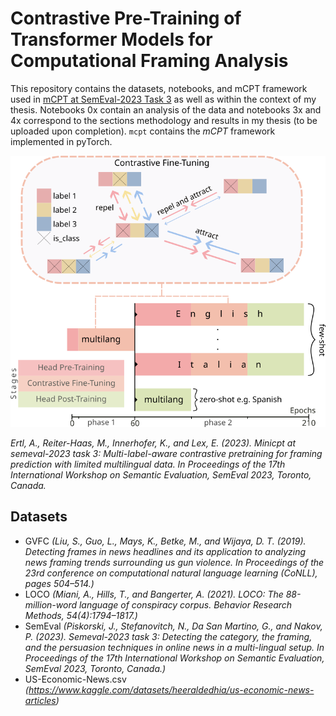 # Contrastive Pre-Training of Transformer Models for Computational Framing Analysis
This repository contains the datasets, notebooks, and mCPT framework used in [mCPT at SemEval-2023 Task 3](https://aclanthology.org/2023.semeval-1.130/) as well as within the context of my thesis.
Notebooks 0x contain an analysis of the data and notebooks 3x and 4x correspond to the sections methodology and results in my thesis (to be uploaded upon completion). `mcpt` contains the _mCPT_
framework implemented in pyTorch.

![mCPT-Overview](figures/training.png)

_Ertl, A., Reiter-Haas, M., Innerhofer, K., and Lex, E. (2023). Minicpt at semeval-2023 task 3: Multi-label-aware contrastive pretraining for framing prediction with limited multilingual data. In Proceedings of the 17th International Workshop on Semantic Evaluation, SemEval 2023, Toronto, Canada._


## Datasets
- GVFC _(Liu, S., Guo, L., Mays, K., Betke, M., and Wijaya, D. T. (2019). Detecting frames in news headlines and its application to analyzing news framing trends surrounding us gun violence. In Proceedings of the 23rd conference on computational natural language learning (CoNLL), pages 504–514.)_
- LOCO _(Miani, A., Hills, T., and Bangerter, A. (2021). LOCO: The 88-million-word language of conspiracy corpus. Behavior Research Methods, 54(4):1794–1817.)_
- SemEval _(Piskorski, J., Stefanovitch, N., Da San Martino, G., and Nakov, P. (2023). Semeval-2023 task 3: Detecting the category, the framing, and the persuasion techniques in online news in a multi-lingual setup. In Proceedings of the 17th International Workshop on Semantic Evaluation, SemEval 2023, Toronto, Canada.)_
- US-Economic-News.csv _(https://www.kaggle.com/datasets/heeraldedhia/us-economic-news-articles)_

